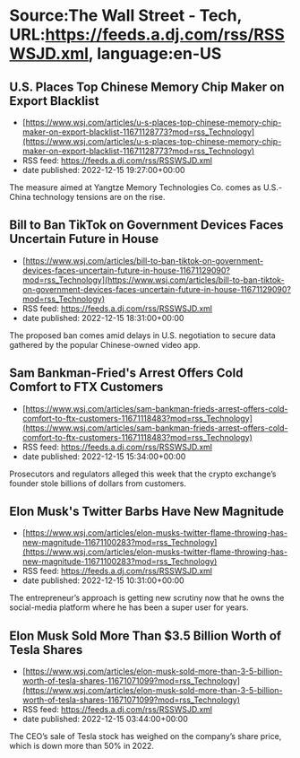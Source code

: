 # Source:The Wall Street - Tech, URL:https://feeds.a.dj.com/rss/RSSWSJD.xml, language:en-US

## U.S. Places Top Chinese Memory Chip Maker on Export Blacklist
 - [https://www.wsj.com/articles/u-s-places-top-chinese-memory-chip-maker-on-export-blacklist-11671128773?mod=rss_Technology](https://www.wsj.com/articles/u-s-places-top-chinese-memory-chip-maker-on-export-blacklist-11671128773?mod=rss_Technology)
 - RSS feed: https://feeds.a.dj.com/rss/RSSWSJD.xml
 - date published: 2022-12-15 19:27:00+00:00

The measure aimed at Yangtze Memory Technologies Co. comes as U.S.-China technology tensions are on the rise.

## Bill to Ban TikTok on Government Devices Faces Uncertain Future in House
 - [https://www.wsj.com/articles/bill-to-ban-tiktok-on-government-devices-faces-uncertain-future-in-house-11671129090?mod=rss_Technology](https://www.wsj.com/articles/bill-to-ban-tiktok-on-government-devices-faces-uncertain-future-in-house-11671129090?mod=rss_Technology)
 - RSS feed: https://feeds.a.dj.com/rss/RSSWSJD.xml
 - date published: 2022-12-15 18:31:00+00:00

The proposed ban comes amid delays in U.S. negotiation to secure data gathered by the popular Chinese-owned video app.

## Sam Bankman-Fried's Arrest Offers Cold Comfort to FTX Customers
 - [https://www.wsj.com/articles/sam-bankman-frieds-arrest-offers-cold-comfort-to-ftx-customers-11671118483?mod=rss_Technology](https://www.wsj.com/articles/sam-bankman-frieds-arrest-offers-cold-comfort-to-ftx-customers-11671118483?mod=rss_Technology)
 - RSS feed: https://feeds.a.dj.com/rss/RSSWSJD.xml
 - date published: 2022-12-15 15:34:00+00:00

Prosecutors and regulators alleged this week that the crypto exchange’s founder stole billions of dollars from customers.

## Elon Musk's Twitter Barbs Have New Magnitude
 - [https://www.wsj.com/articles/elon-musks-twitter-flame-throwing-has-new-magnitude-11671100283?mod=rss_Technology](https://www.wsj.com/articles/elon-musks-twitter-flame-throwing-has-new-magnitude-11671100283?mod=rss_Technology)
 - RSS feed: https://feeds.a.dj.com/rss/RSSWSJD.xml
 - date published: 2022-12-15 10:31:00+00:00

The entrepreneur’s approach is getting new scrutiny now that he owns the social-media platform where he has been a super user for years.

## Elon Musk Sold More Than $3.5 Billion Worth of Tesla Shares
 - [https://www.wsj.com/articles/elon-musk-sold-more-than-3-5-billion-worth-of-tesla-shares-11671071099?mod=rss_Technology](https://www.wsj.com/articles/elon-musk-sold-more-than-3-5-billion-worth-of-tesla-shares-11671071099?mod=rss_Technology)
 - RSS feed: https://feeds.a.dj.com/rss/RSSWSJD.xml
 - date published: 2022-12-15 03:44:00+00:00

The CEO’s sale of Tesla stock has weighed on the company’s share price, which is down more than 50% in 2022.

